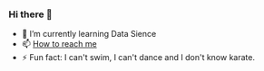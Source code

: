 ### Hi there 👋


- 🌱 I’m currently learning Data Sience
- 📫 [How to reach me](https://www.linkedin.com/in/francovitullo/)
- ⚡ Fun fact: I can't swim, I can't dance and I don't know karate.

